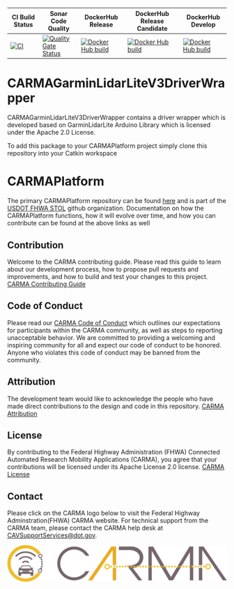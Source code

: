 | CI Build Status | Sonar Code Quality | DockerHub Release | DockerHub Release Candidate | DockerHub Develop |
|------|-----|-----|-----|-----|
[![CI](https://github.com/usdot-fhwa-stol/carma-garmin-lidar-lite-v3-driver-wrapper/actions/workflows/ci.yml/badge.svg)](https://github.com/usdot-fhwa-stol/carma-garmin-lidar-lite-v3-driver-wrapper/actions/workflows/ci.yml) | [![Quality Gate Status](https://sonarcloud.io/api/project_badges/measure?project=usdot-fhwa-stol_CARMAGarminLidarLiteV3DriverWrapper&metric=alert_status)](https://sonarcloud.io/dashboard?id=usdot-fhwa-stol_CARMAGarminLidarLiteV3DriverWrapper) |[![Docker Hub build](https://github.com/usdot-fhwa-stol/carma-garmin-lidar-lite-v3-driver-wrapper/actions/workflows/dockerhub.yml/badge.svg?branch=carma-system-4.5.0)](https://github.com/usdot-fhwa-stol/carma-garmin-lidar-lite-v3-driver-wrapper/actions/workflows/dockerhub.yml) | [![Docker Hub build](https://github.com/usdot-fhwa-stol/carma-garmin-lidar-lite-v3-driver-wrapper/actions/workflows/dockerhub.yml/badge.svg?branch=release%2Flavida)](https://github.com/usdot-fhwa-stol/carma-garmin-lidar-lite-v3-driver-wrapper/actions/workflows/dockerhub.yml) | [![Docker Hub build](https://github.com/usdot-fhwa-stol/carma-garmin-lidar-lite-v3-driver-wrapper/actions/workflows/dockerhub.yml/badge.svg?branch=develop)](https://github.com/usdot-fhwa-stol/carma-garmin-lidar-lite-v3-driver-wrapper/actions/workflows/dockerhub.yml)


# CARMAGarminLidarLiteV3DriverWrapper
CARMAGarminLidarLiteV3DriverWrapper contains a driver wrapper which is developed based on GarminLidarLite Arduino Library which is licensed under the Apache 2.0 License.

To add this package to your CARMAPlatform project simply clone this repository into your Catkin workspace

# CARMAPlatform
The primary CARMAPlatform repository can be found [here](https://github.com/usdot-fhwa-stol/carma-platform) and is part of the [USDOT FHWA STOL](https://github.com/usdot-fhwa-stol/)
github organization. Documentation on how the CARMAPlatform functions, how it will evolve over time, and how you can contribute can be found at the above links as well

## Contribution
Welcome to the CARMA contributing guide. Please read this guide to learn about our development process, how to propose pull requests and improvements, and how to build and test your changes to this project. [CARMA Contributing Guide](https://github.com/usdot-fhwa-stol/carma-platform/blob/develop/Contributing.md) 

## Code of Conduct 
Please read our [CARMA Code of Conduct](https://github.com/usdot-fhwa-stol/carma-platform/blob/develop/Code_of_Conduct.md) which outlines our expectations for participants within the CARMA community, as well as steps to reporting unacceptable behavior. We are committed to providing a welcoming and inspiring community for all and expect our code of conduct to be honored. Anyone who violates this code of conduct may be banned from the community.

## Attribution
The development team would like to acknowledge the people who have made direct contributions to the design and code in this repository. [CARMA Attribution](https://github.com/usdot-fhwa-stol/carma-platform/blob/develop/ATTRIBUTION.txt) 

## License
By contributing to the Federal Highway Administration (FHWA) Connected Automated Research Mobility Applications (CARMA), you agree that your contributions will be licensed under its Apache License 2.0 license. [CARMA License](https://github.com/usdot-fhwa-stol/carma-platform/blob/develop/docs/License.md) 

## Contact
Please click on the CARMA logo below to visit the Federal Highway Adminstration(FHWA) CARMA website. For technical support from the CARMA team, please contact the CARMA help desk at CAVSupportServices@dot.gov.

[![CARMA Image](https://raw.githubusercontent.com/usdot-fhwa-stol/carma-platform/develop/docs/image/CARMA_icon.png)](https://highways.dot.gov/research/research-programs/operations/CARMA)
